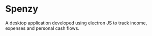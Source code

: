 # Spenzy
A desktop application developed using electron JS to track income, expenses and personal cash flows.
